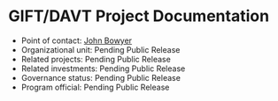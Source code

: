 # GIFT/DAVT Project Documentation

- Point of contact: [John Bowyer](mailto:jcbowyer@hotmail.com)
- Organizational unit: Pending Public Release
- Related projects: Pending Public Release
- Related investments:  Pending Public Release
- Governance status: Pending Public Release
- Program official:  Pending Public Release


